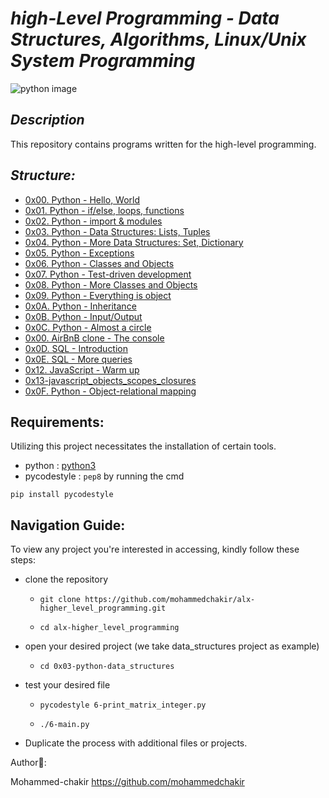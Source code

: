 # *high-Level Programming - Data Structures, Algorithms, Linux/Unix System Programming*

![python image](https://www.analyticsinsight.net/wp-content/uploads/2020/06/Python1.png)

## *Description*
This repository contains programs written for the high-level programming.

## *Structure:*

- [0x00. Python - Hello, World](0x00-python-hello_world)
- [0x01. Python - if/else, loops, functions](0x01-python-if_else_loops_functions)
- [0x02. Python - import & modules](0x02-python-import_modules)
- [0x03. Python - Data Structures: Lists, Tuples](0x03-python-data_structures)
- [0x04. Python - More Data Structures: Set, Dictionary](0x04-python-more_data_structures)
- [0x05. Python - Exceptions](0x05-python-exceptions)
- [0x06. Python - Classes and Objects](0x06-python-classes)
- [0x07. Python - Test-driven development](0x07-python-test_driven_development)
- [0x08. Python - More Classes and Objects](0x08-python-more_classes)
- [0x09. Python - Everything is object](0x09-python-everything_is_object)
- [0x0A. Python - Inheritance](0x0A-python-inheritance)
- [0x0B. Python - Input/Output](0x0B-python-input_output)
- [0x0C. Python - Almost a circle](0x0C-python-almost_a_circle)
- [0x00. AirBnB clone - The console](https://github.com/mohammedchakir/AirBnB_clone)
- [0x0D. SQL - Introduction](0x0D-SQL_introduction)
- [0x0E. SQL - More queries](0x0E-SQL_more_queries)
- [0x12. JavaScript - Warm up](0x12-javascript-warm_up)
- [0x13-javascript_objects_scopes_closures](0x13-javascript_objects_scopes_closures)
- [0x0F. Python - Object-relational mapping](0x0F-python-object_relational_mapping)




## Requirements:

Utilizing this project necessitates the installation of certain tools.

- python : [python3](https://www.python.org/)
- pycodestyle : `pep8` by running the cmd
```
pip install pycodestyle
```


## Navigation Guide:

To view any project you're interested in accessing, kindly follow these steps:

- clone the repository

    - ```
      git clone https://github.com/mohammedchakir/alx-higher_level_programming.git
      ```
    - ```
      cd alx-higher_level_programming
      ```

- open your desired project (we take data_structures project as example)
   
    - ```
      cd 0x03-python-data_structures
      ```

- test your desired file
    
    - ```
      pycodestyle 6-print_matrix_integer.py
      ```
    
    - ```
      ./6-main.py
      ```
      
- Duplicate the process with additional files or projects.

Author📑:

Mohammed-chakir  <https://github.com/mohammedchakir>

